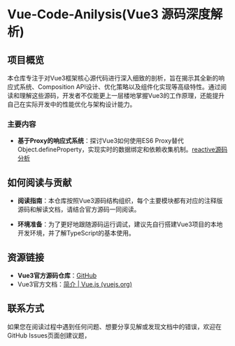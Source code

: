 # Vue-Code-Anilysis(Vue3 源码深度解析)
## 项目概览

本仓库专注于对Vue3框架核心源代码进行深入细致的剖析，旨在揭示其全新的响应式系统、Composition API设计、优化策略以及组件化实现等高级特性。通过阅读和理解这些源码，开发者不仅能更上一层楼地掌握Vue3的工作原理，还能提升自己在实际开发中的性能优化与架构设计能力。

### 主要内容

- **基于Proxy的响应式系统**：探讨Vue3如何使用ES6 Proxy替代Object.defineProperty，实现实时的数据绑定和依赖收集机制。[reactive源码分析](./reactive/reactive源码分析)

## 如何阅读与贡献

- **阅读指南**：本仓库按照Vue3源码结构组织，每个主要模块都有对应的注释版源码和解读文档，请结合官方源码一同阅读。

- **环境准备**：为了更好地跟随源码运行调试，建议先自行搭建Vue3项目的本地开发环境，并了解TypeScript的基本使用。

  

## 资源链接

- **Vue3官方源码仓库**：[GitHub](https://github.com/vuejs/core)
- Vue3官方文档：[简介 | Vue.js (vuejs.org)](https://cn.vuejs.org/guide/introduction.html)

## 联系方式

如果您在阅读过程中遇到任何问题、想要分享见解或发现文档中的错误，欢迎在GitHub Issues页面创建议题，
